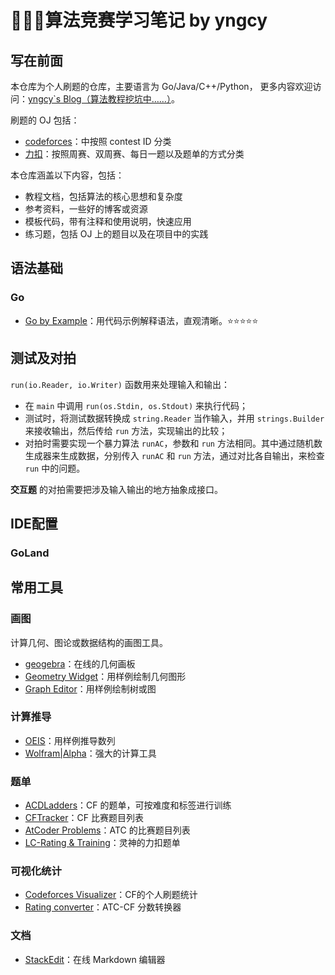 #  💭💡🎈算法竞赛学习笔记 by yngcy

## 写在前面

本仓库为个人刷题的仓库，主要语言为 Go/Java/C++/Python， 
更多内容欢迎访问：[yngcy`s Blog（算法教程挖坑中……）](https://blog.yngcy.com)。

刷题的 OJ 包括：
- [codeforces](https://codeforces.com)：中按照 contest ID 分类
- [力扣](https://leetcode.cn)：按照周赛、双周赛、每日一题以及题单的方式分类

本仓库涵盖以下内容，包括：

- 教程文档，包括算法的核心思想和复杂度
- 参考资料，一些好的博客或资源
- 模板代码，带有注释和使用说明，快速应用
- 练习题，包括 OJ 上的题目以及在项目中的实践

## 语法基础

### Go

- [Go by Example](https://gobyexample-cn.github.io/)：用代码示例解释语法，直观清晰。⭐⭐⭐⭐⭐

## 测试及对拍

`run(io.Reader, io.Writer)` 函数用来处理输入和输出：

- 在 `main` 中调用 `run(os.Stdin, os.Stdout)` 来执行代码；
- 测试时，将测试数据转换成 `string.Reader` 当作输入，并用 `strings.Builder` 来接收输出，然后传给 `run` 方法，实现输出的比较；
- 对拍时需要实现一个暴力算法 `runAC`，参数和 `run` 方法相同。其中通过随机数生成器来生成数据，分别传入 `runAC` 和 `run` 方法，通过对比各自输出，来检查 `run` 中的问题。

**交互题** 的对拍需要把涉及输入输出的地方抽象成接口。

## IDE配置

### GoLand

## 常用工具

### 画图

计算几何、图论或数据结构的画图工具。

- [geogebra](https://www.geogebra.org/classic)：在线的几何画板
- [Geometry Widget](https://csacademy.com/app/geometry_widget/)：用样例绘制几何图形
- [Graph Editor](https://csacademy.com/app/graph_editor/)：用样例绘制树或图

### 计算推导

- [OEIS](https://oeis.org/)：用样例推导数列
- [Wolfram|Alpha](https://www.wolframalpha.com/)：强大的计算工具

### 题单

- [ACDLadders](https://www.acodedaily.com/)：CF 的题单，可按难度和标签进行训练
- [CFTracker](https://cftracker.netlify.app/contests)：CF 比赛题目列表
- [AtCoder Problems](https://kenkoooo.com/atcoder/#/table/)：ATC 的比赛题目列表
- [LC-Rating & Training](https://huxulm.github.io/lc-rating/)：灵神的力扣题单

### 可视化统计

- [Codeforces Visualizer](https://cfviz.netlify.app/)：CF的个人刷题统计
- [Rating converter](https://silverfoxxxy.github.io/rating-converter)：ATC-CF 分数转换器

### 文档

- [StackEdit](https://stackedit.io/app#)：在线 Markdown 编辑器